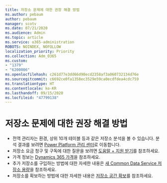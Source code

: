 ```yaml
---
title: 저장소 문제에 대한 권장 해결 방법
ms.author: pebaum
author: pebaum
manager: scotv
ms.date: 07/21/2020
ms.audience: Admin
ms.topic: article
ms.service: o365-administration
ROBOTS: NOINDEX, NOFOLLOW
localization_priority: Priority
ms.collection: Adm_O365
ms.custom:
- "1379"
- "6200006"
ms.openlocfilehash: c261d77e3dd66d90ecd2358af3a060732134d76e
ms.sourcegitcommit: c6692ce0fa1358ec3529e59ca0ecdfdea4cdc759
ms.translationtype: HT
ms.contentlocale: ko-KR
ms.lasthandoff: 09/15/2020
ms.locfileid: "47799138"
---
```

# <a name="recommended-solutions-for-storage-issues"></a>저장소 문제에 대한 권장 해결 방법

- 전역 관리자는 환경, 상위 10개 테이블 등과 같은 저장소 분석을 볼 수 있습니다. 분석 결과를 보려면 [Power Platform 관리 센터](https://admin.powerplatform.microsoft.com/analytics/d365ce)로 이동합니다. 
- 저장소 요금 청구 및 구독에 대한 질문을 보려면 [도움말 + 지원 받기](https://docs.microsoft.com/dynamics365/customer-engagement/admin/contact-information-microsoft-dynamics-365-online-billing-support)를 참조하세요.
- 가격 정보는 [Dynamics 365 가격](https://dynamics.microsoft.com/pricing/)을 참조하세요.
- 추가 저장소를 구입하는 방법에 대한 자세한 내용은 [새 Common Data Service 저장소 용량](https://go.microsoft.com/fwlink/p/?linkid=2010782)을 참조하세요.
- 저장소를 확보하는 방법에 대한 자세한 내용은 [저장소 공간 확보](https://go.microsoft.com/fwlink/p/?linkid=2011105)를 참조하세요.